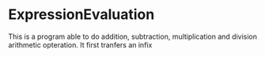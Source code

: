 # ExpressionEvaluation
This is a program able to do addition, subtraction, multiplication and division arithmetic opteration. It first tranfers an infix 
